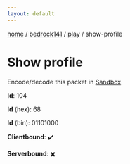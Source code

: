 ```yaml
---
layout: default
---
```


[home](/)  /  [bedrock141](/protocol/bedrock141)  /  [play](/protocol/bedrock141/play)  /  show-profile

# Show profile

Encode/decode this packet in [Sandbox](../../../sandbox/bedrock141#Play.ShowProfile)

**Id**: 104

**Id** (hex): 68

**Id** (bin): 01101000

**Clientbound**: ✔️

**Serverbound**: ✖️
